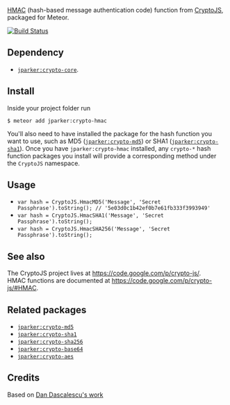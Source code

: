 [HMAC](https://en.wikipedia.org/wiki/Hash-based_message_authentication_code)
(hash-based message authentication code) function from [CryptoJS](https://code.google.com/p/crypto-js/),
packaged for Meteor.

[![Build Status](https://travis-ci.org/p-j/meteor-crypto-hmac.svg)](https://travis-ci.org/p-j/meteor-crypto-hmac)

Dependency
----------
- [`jparker:crypto-core`](https://github.com/p-j/meteor-crypto-core).

Install
-------

Inside your project folder run
```
$ meteor add jparker:crypto-hmac
```

You'll also need to have installed the package for the hash function you want to use, such as MD5 ([`jparker:crypto-md5`](https://github.com/p-j/meteor-crypto-md5)) or SHA1 ([`jparker:crypto-sha1`](https://github.com/p-j/meteor-crypto-sha1)). Once you have `jparker:crypto-hmac` installed, any `crypto-*` hash function packages you install will provide a corresponding method under the `CryptoJS` namespace.


Usage
-----

- `var hash = CryptoJS.HmacMD5('Message', 'Secret Passphrase').toString(); // '5e03d0c1b42ef0b7e61fb333f3993949'`
- `var hash = CryptoJS.HmacSHA1('Message', 'Secret Passphrase').toString();`
- `var hash = CryptoJS.HmacSHA256('Message', 'Secret Passphrase').toString();`


See also
--------
The CryptoJS project lives at <https://code.google.com/p/crypto-js/>.  
HMAC functions are documented at <https://code.google.com/p/crypto-js/#HMAC>.

Related packages
----------------

- [`jparker:crypto-md5`](https://github.com/p-j/meteor-crypto-md5)
- [`jparker:crypto-sha1`](https://github.com/p-j/meteor-crypto-sha1)
- [`jparker:crypto-sha256`](https://github.com/p-j/meteor-crypto-sha256)
- [`jparker:crypto-base64`](https://github.com/p-j/meteor-crypto-base64)
- [`jparker:crypto-aes`](https://github.com/p-j/meteor-crypto-aes)

Credits
-------

Based on [Dan Dascalescu's work](https://github.com/dandv/meteor-crypto-hmac)
